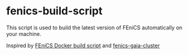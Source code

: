 # fenics-build-script

This script is used to build the latest version of FEniCS automatically on your machine.

Inspired by [FEniCS Docker build script](https://bitbucket.org/fenics-project/docker/src/master/dockerfiles/dev-env/Dockerfile?fileviewer=file-view-default) and [fenics-gaia-cluster](https://bitbucket.org/unilucompmech/fenics-gaia-cluster/)

